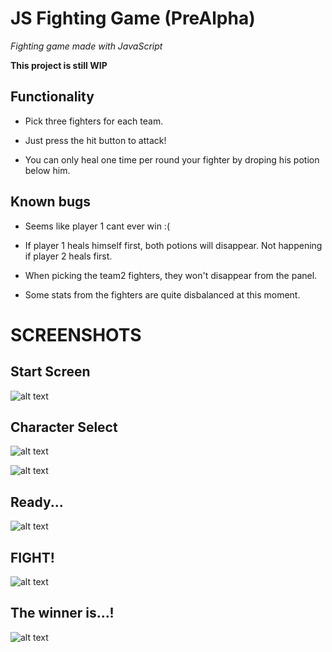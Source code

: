 # JS Fighting Game (PreAlpha)

_Fighting game made with JavaScript_

**This project is still WIP**

## Functionality

- Pick three fighters for each team.

- Just press the hit button to attack!

- You can only heal one time per round your fighter by droping his potion below him.

## Known bugs

- Seems like player 1 cant ever win :(

- If player 1 heals himself first, both potions will disappear. Not happening if player 2 heals first.

- When picking the team2 fighters, they won't disappear from the panel.

- Some stats from the fighters are quite disbalanced at this moment.

# SCREENSHOTS

## Start Screen

![alt text](https://i.imgur.com/rZ1yQkG.png)

## Character Select

![alt text](https://i.imgur.com/6zJFJXk.png)

![alt text](https://i.imgur.com/Q8RY7N0.png)

## Ready...

![alt text](https://i.imgur.com/PUm6PiN.png)

## FIGHT!

![alt text](https://i.imgur.com/t2BrkXT.png)

## The winner is...!

![alt text](https://i.imgur.com/kYWzeIF.png)



